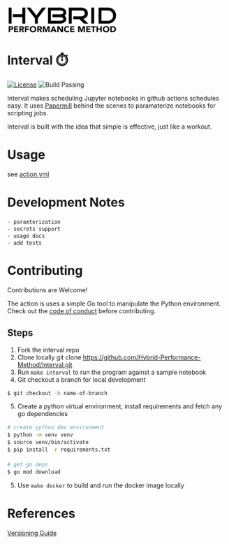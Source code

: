 ![HYBRID LOGO](/images/hybrid.png)
# Interval ⏱️

[![License](https://img.shields.io/badge/License-Apache%202.0-blue.svg)](https://opensource.org/licenses/Apache-2.0)
![Build Passing](https://github.com/Hybrid-Performance-Method/interval/workflows/build/badge.svg)

Interval makes scheduling Jupyter notebooks in github actions schedules easy. It uses [Papermill](https://github.com/nteract/papermill) behind the scenes to paramaterize notebooks for scripting jobs.

Interval is built with the idea that simple is effective, just like a workout.

# Usage
see [action.yml](action.yml)

# Development Notes
    - paramterization
    - secrets support
    - usage docs
    - add tests

# Contributing
Contributions are Welcome!

The action is uses a simple Go tool to manipulate the Python environment. Check out the [code of conduct](CONDUCT) before contributing.

## Steps
1. Fork the interval repo
2. Clone locally git clone https://github.com/Hybrid-Performance-Method/interval.git
3. Run `make interval` to run the program against a sample notebook
4. Git checkout a branch for local development 
```bash
$ git checkout -b name-of-branch
```
5. Create a python virtual environment, install requirements and fetch any go dependencies
```bash
# create python dev environment
$ python -m venv venv
$ source venv/bin/activate
$ pip install -r requirements.txt

# get go deps
$ go mod download
```
5. Use `make docker` to build and run the docker image locally

# References
[Versioning Guide](https://github.com/actions/toolkit/blob/master/docs/action-versioning.md)
